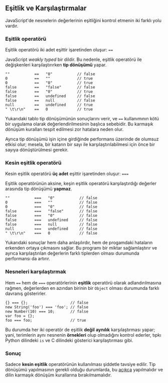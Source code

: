 ## Eşitlik ve Karşılaştırmalar

JavaScript'de nesnelerin değerlerinin eşitliğini kontrol etmenin iki farklı yolu
vardır. 

### Eşitlik operatörü

Eşitlik operatörü iki adet eşittir işaretinden oluşur: `==`

JavaScript *weakly typed* bir dildir. Bu nedenle, eşitlik operatörü ile
değişkenleri karşılaştırırken **tip dönüşümü** yapar.

    ""           ==   "0"           // false
    0            ==   ""            // true
    0            ==   "0"           // true
    false        ==   "false"       // false
    false        ==   "0"           // true
    false        ==   undefined     // false
    false        ==   null          // false
    null         ==   undefined     // true
    " \t\r\n"    ==   0             // true

Yukarıdaki tablo tip dönüşümünün sonuçlarını verir, ve `==` kullanımının kötü
bir uygulama olarak değerlendirilmesinin başlıca sebebidir. Bu karmaşık dönüşüm
kuralları tespit edilmesi zor hatalara neden olur.

Ayrıca tip dönüşümü işin içine girdiğinde performans üzerinde de olumsuz etkisi
olur; mesela, bir katarın bir sayı ile karşılaştırılabilmesi için önce bir
sayıya dönüştürülmesi gerekir.

### Kesin eşitlik operatörü

Kesin eşitlik operatörü **üç adet** eşittir işaretinden oluşur: `===`

Eşitlik operatörünün aksine, keşin eşitlik operatörü karşılaştırdığı değerler
arasında tip dönüşümü **yapmaz**.

    ""           ===   "0"           // false
    0            ===   ""            // false
    0            ===   "0"           // false
    false        ===   "false"       // false
    false        ===   "0"           // false
    false        ===   undefined     // false
    false        ===   null          // false
    null         ===   undefined     // false
    " \t\r\n"    ===   0             // false

Yukarıdaki sonuçlar hem daha anlaşılırdır, hem de progamdaki hataların erkenden
ortaya çıkmasını sağlar. Bu programı bir miktar sağlamlaştırır ve ayrıca
karşılaştırılan değerlerin farklı tiplerden olması durumunda performansı da
artırır.

### Nesneleri karşılaştırmak

Hem `==` hem de `===` operatörlerinin **eşitlik** operatörü olarak
adlandırılmasına rağmen, değerlerden en azından birinin bir `Object` olması
durumunda farklı davranış gösterirler.

    {} === {};                   // false
    new String('foo') === 'foo'; // false
    new Number(10) === 10;       // false
    var foo = {};
    foo === foo;                 // true

Bu durumda her iki operatör de eşitlik **değil** **aynılık** karşılaştırması
yapar; yani, terimlerin aynı nesnenin **örnekleri** olup olmadığını kontrol
ederler, tıpkı Python dilindeki `is` ve C dilindeki gösterici karşılaştırması
gibi.

### Sonuç

Sadece **kesin eşitlik** operatörünün kullanılması şiddetle tavsiye edilir. 
Tip dönüşümü yapılmasının gerekli olduğu durumlarda, bu [açıkça](#types.casting)
yapılmalıdır ve dilin karmaşık dönüşüm kurallarına bırakılmamalıdır.

